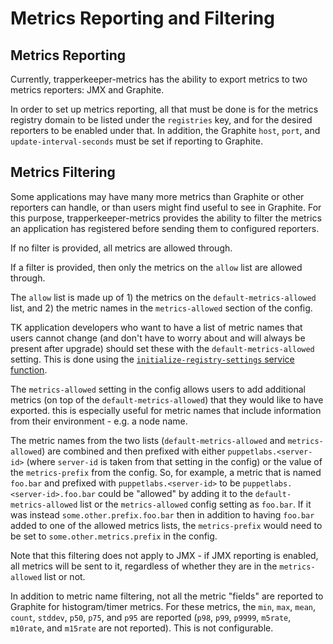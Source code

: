 # Metrics Reporting and Filtering

## Metrics Reporting

Currently, trapperkeeper-metrics has the ability to export metrics to two
metrics reporters: JMX and Graphite.

In order to set up metrics reporting, all that must be done is for the metrics
registry domain to be listed under the `registries` key, and for the desired
reporters to be enabled under that. In addition, the Graphite `host`, `port`,
and `update-interval-seconds` must be set if reporting to Graphite.

## Metrics Filtering

Some applications may have many more metrics than Graphite or other reporters
can handle, or than users might find useful to see in Graphite. For this
purpose, trapperkeeper-metrics provides the ability to filter the metrics
an application has registered before sending them to configured reporters.

If no filter is provided, all metrics are allowed through.

If a filter is provided, then only the metrics on the `allow` list are allowed
through.

The `allow` list is made up of 1) the metrics on the `default-metrics-allowed`
list, and 2) the metric names in the `metrics-allowed` section of the config.

TK application developers who want to have a list of metric names that users
cannot change (and don't have to worry about and will always be present after
upgrade) should set these with the `default-metrics-allowed` setting. This is
done using the [`initialize-registry-settings` service
function](./api.md#initialize-registry-settings).

The `metrics-allowed` setting in the config allows users to add additional
metrics (on top of the `default-metrics-allowed`) that they would like to have
exported. this is especially useful for metric names that include information
from their environment - e.g. a node name.

The metric names from the two lists (`default-metrics-allowed` and
`metrics-allowed`) are combined and then prefixed with either
`puppetlabs.<server-id>` (where `server-id` is taken from that setting in the
config) or the value of the `metrics-prefix` from the config. So, for
example, a metric that is named `foo.bar` and prefixed with
`puppetlabs.<server-id>` to be `puppetlabs.<server-id>.foo.bar` could be
"allowed" by adding it to the `default-metrics-allowed` list or the
`metrics-allowed` config setting as `foo.bar`. If it was instead
`some.other.prefix.foo.bar` then in addition to having `foo.bar` added to one
of the allowed metrics lists, the `metrics-prefix` would need to be set to
`some.other.metrics.prefix` in the config.

Note that this filtering does not apply to JMX - if JMX reporting is enabled,
all metrics will be sent to it, regardless of whether they are in the
`metrics-allowed` list or not.

In addition to metric name filtering, not all the metric "fields" are reported
to Graphite for histogram/timer metrics. For these metrics, the `min`, `max`,
`mean`, `count`, `stddev`, `p50`, `p75`, and `p95` are reported (`p98`, `p99`,
`p9999`, `m5rate`, `m10rate`, and `m15rate` are not reported). This is not
configurable.
